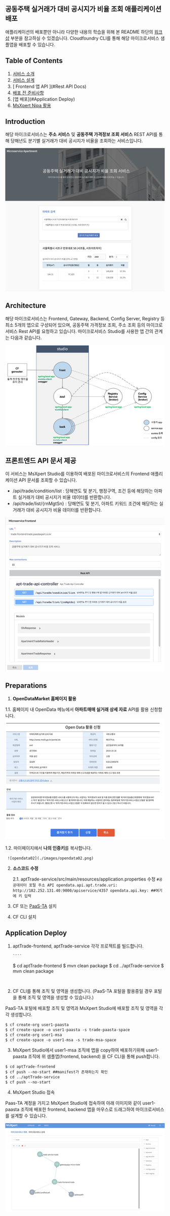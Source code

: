 ## 공동주택 실거래가 대비 공시지가 비율 조회 애플리케이션 배포
애플리케이션의 배포뿐만 아니라 다양한 내용의 학습을 위해 본 README 하단의 [워크샵](#workshops) 부분을 참고하실 수 있겠습니다.
Cloudfoundry CLI를 통해 해당 마이크로서비스 샘플앱을 배포할 수 있습니다.

## Table of Contents
1. [서비스 소개](#Introduction)
2. [서비스 설계](#Architecture) 
3. [ Frontend 앱 API ](#Rest API Docs)
3. [배포 전 준비사항](#Preparations)
4. [앱 배포](#Application Deploy)
5. [MsXpert Nipa 활용](#)


## Introduction
해당 마이크로서비스는  **주소 서비스** 및 **공동주택 가격정보 조회 서비스**  REST API를 통해 당해년도 분기별 실거래가 대비 공시지가 비율을 조회하는 서비스입니다.

![img01](./images/img01.png)

## Architecture
해당 마이크로서비스는 Frontend, Gateway, Backend, Config Server, Registry 등 최소 5개의 앱으로 구성되어 있으며, 공동주택 가격정보 조회, 주소 조회 등의 마이크로서비스 Rest API를 요청하고 있습니다.  마이크로서비스 Studio를 사용한 앱 간의 관계는 다음과 같습니다.

![img02](./images/architecture.png)

## 프론트엔드 API 문서 제공
이 서비스는 MsXpert Studio를 이용하여 배포된 마이크로서비스의 Frontend 애플리케이션 API 문서를 조회할 수 있습니다.
- /api/trade/condition/list : 당해연도 및 분기, 행정구역, 조건 등에 해당하는 아파트 실거래가 대비 공시지가 비율 데이터를 반환합니다.
- /api/trade/list/{rnMgtSn} : 당해연도 및 분기, 아파트 키워드 조건에 해당하는 실거래가 대비 공시지가 비율 데이터를 반환합니다.

![img03](./images/img03.png)


## Preparations
1. **OpenDataMarket 홈페이지 활용**

  1.1. 홈페이지 내  OpenData 메뉴에서 **아파트매매 실거래 상세 자료** API를 활용 신청합니다.
     ![opendata01](./images/opendata01.png)
   
   1.2. 마이페이지에서 **나의 인증키**를 복사합니다.
   
     ![opendata02](./images/opendata02.png)

2. **소스코드 수정**
 
   2.1. aptTrade-service/src/main/resources/application.properties 수정
       ````
    #공공데이터 포털 주소 API
opendata.api.apt.trade.uri: http://182.252.131.40:9000/apiservice/4357
opendata.api.key: ##여기에 키 입력
       ````
       
3. CF 또는 [PaaS-TA](#http://paas-ta.kr) 설치
4. CF  CLI 설치 
       


## Application Deploy
1. aptTrade-frontend, aptTrade-service 각각 프로젝트를 빌드합니다.


       ````
    $ cd aptTrade-frontend 
    $ mvn clean package 
    $ cd ../aptTrade-service
    $ mvn clean package
    ````


2.  CF CLI를 통해 조직 및 영역을 생성합니다.  (PaaS-TA 포털을 활용중일 경우 포털을 통해 조직 및 영역을 생성할 수 있습니다.)

  PaaS-TA 포털에 배포할 조직 및 영역과 MsXpert Studio에 배포할 조직 및 영역을 각각 생성합니다.

   ````
   $ cf create-org user1-paasta
   $ cf create-space -o user1-paasta -s trade-paasta-space
   $ cf create-org user1-msa
   $ cf create-space -o user1-msa -s trade-msa-space
  ```` 
  

3.  MsXpert Studio에서 user1-msa	조직에 앱을 copy하여 배포하기위해 user1-paasta 조직에 위 샘플앱(frontend, backend) 을  CF CLI을 통해 push합니다.


  ````
  $ cd aptTrade-frontend
  $ cf push --no-start ##manifest가 존재하는지 확인 
  $ cd ../aptTrade-service
  $ cf push --no-start
  ````

4. MsXpert Studio 접속

  Paas-TA 계정을 가지고 MsXpert Studio에 접속하여  아래 이미지와 같이 user1-paasta 조직에 배포한 frontend, backend 앱을 마우스로 드래그하여 마이크로서비스를 설계할 수 있습니다.
  
  ![img05](./images/img02.png)

    
